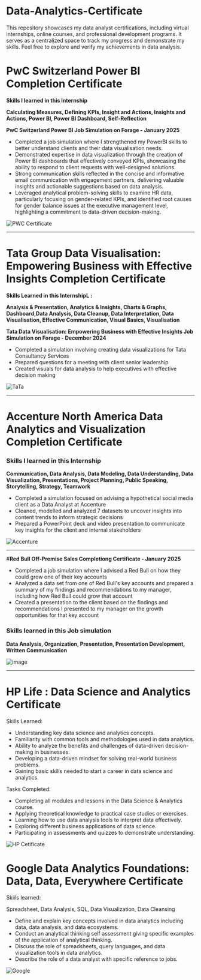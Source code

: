 # Data-Analytics-Certificate
This repository showcases my data analyst certifications, including virtual internships, online courses, and professional development programs. It serves as a centralized space to track my progress and demonstrate my skills. Feel free to explore and verify my achievements in data analysis.

# PwC Switzerland Power BI Completion Certificate

**Skills I learned in this Internship**

**Calculating Measures, Defining KPIs, Insight and Actions, Insights and Actions, Power BI, Power BI Dashboard, Self-Reflection**

**PwC Switzerland Power BI Job Simulation on Forage - January 2025**

- Completed a job simulation where I strengthened my PowerBI skills to better understand clients and their data visualisation needs.
- Demonstrated expertise in data visualization through the creation of Power BI dashboards that effectively conveyed KPIs, showcasing the ability to respond to client requests with well-designed solutions.
- Strong communication skills reflected in the concise and informative email communication with engagement partners, delivering valuable insights and actionable suggestions based on data analysis.
- Leveraged analytical problem-solving skills to examine HR data, particularly focusing on gender-related KPIs, and identified root causes for gender balance issues at the executive management level, highlighting a commitment to data-driven decision-making.

![PWC Certificate](https://github.com/user-attachments/assets/aeab4c9f-7e5f-4844-a3e9-4f5e05acde31)

---

# Tata Group Data Visualisation: Empowering Business with Effective Insights Completion Certificate

 **Skills Learned in this InternshipL :**

 **Analysis & Presentation, Analytics & Insights, Charts & Graphs, Dashboard,Data Analysis,         Data Cleanup,   Data Interpretation, Data Visualisation,  Effective Communication,  Visual Basics, Visualisation**

**Tata Data Visualisation: Empowering Business with Effective Insights Job Simulation on Forage - December 2024**

- Completed a simulation involving creating data visualizations for Tata Consultancy Services
- Prepared questions for a meeting with client senior leadership
- Created visuals for data analysis to help executives with effective decision making

![TaTa](https://github.com/user-attachments/assets/4ccbc7ce-8505-4c17-9355-aafae85205cd)

---

# Accenture North America Data Analytics and Visualization Completion Certificate

### Skills I learned in this Internship

**Communication, Data Analysis, Data Modeling, Data Understanding, Data Visualization, Presentations, Project Planning, Public Speaking, Storytelling, Strategy, Teamwork**

- Completed a simulation focused on advising a hypothetical social media client as a Data Analyst at Accenture
- Cleaned, modelled and analyzed 7 datasets to uncover insights into content trends to inform strategic decisions
- Prepared a PowerPoint deck and video presentation to communicate key insights for the client and internal stakeholders

![Accenture](https://github.com/user-attachments/assets/16528e9a-3f4c-44d4-9c13-c253905e6f9b)

---

#**Red Bull Off-Premise Sales Completiong Certificate - January 2025**

- Completed a job simulation where I advised a Red Bull on how they could grow one of their key accounts
- Analyzed a data set from one of Red Bull's key accounts and prepared a summary of my findings and recommendations to my manager, including how Red Bull could grow that account
- Created a presentation to the client based on the findings and recommendations I presented to my manager on the growth opportunities for that key account

### **Skills learned in this Job simulation**

 **Data Analysis, Organization, Presentation, Presentation Development, Written Communication**

![image](https://github.com/user-attachments/assets/38591c04-c8f3-4d51-8bca-a517123b76c5)

---

# HP Life : Data Science and Analytics Certificate

Skills Learned:

- Understanding key data science and analytics concepts.
- Familiarity with common tools and methodologies used in data analytics.
- Ability to analyze the benefits and challenges of data-driven decision-making in businesses.
- Developing a data-driven mindset for solving real-world business problems.
- Gaining basic skills needed to start a career in data science and analytics.

Tasks Completed:

- Completing all modules and lessons in the Data Science & Analytics course.
- Applying theoretical knowledge to practical case studies or exercises.
- Learning how to use data analysis tools to interpret data effectively.
- Exploring different business applications of data science.
- Participating in assessments and quizzes to demonstrate understanding.

![HP Cetificate](https://github.com/user-attachments/assets/b1617dc1-d19e-41c7-883d-39f8065de3bf)


# Google Data Analytics Foundations: Data, Data, Everywhere Certificate

Skiils learned:

Spreadsheet, Data Analysis, SQL, Data Visualization, Data Cleansing

- Define and explain key concepts involved in data analytics including data, data analysis, and data ecosystems.
- Conduct an analytical thinking self assessment giving specific examples of the application of analytical thinking.
- Discuss the role of spreadsheets, query languages, and data visualization tools in data analytics.
- Describe the role of a data analyst with specific reference to jobs.

![Google](https://github.com/user-attachments/assets/2a851943-5ac6-4469-a09d-15b615f890e7)



